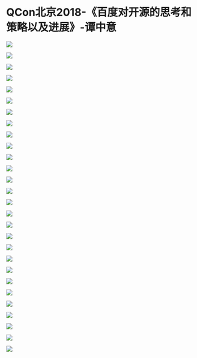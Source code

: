 # QCon北京2018-《百度对开源的思考和策略以及进展》-谭中意

![](https://raw.githubusercontent.com/hellojd2018/ms_document/master/Qcon/北京2018/images/谭中意/201905122059_4.png)


![](https://raw.githubusercontent.com/hellojd2018/ms_document/master/Qcon/北京2018/images/谭中意/201905122059_5.png)


![](https://raw.githubusercontent.com/hellojd2018/ms_document/master/Qcon/北京2018/images/谭中意/201905122059_6.png)


![](https://raw.githubusercontent.com/hellojd2018/ms_document/master/Qcon/北京2018/images/谭中意/201905122059_7.png)


![](https://raw.githubusercontent.com/hellojd2018/ms_document/master/Qcon/北京2018/images/谭中意/201905122059_8.png)


![](https://raw.githubusercontent.com/hellojd2018/ms_document/master/Qcon/北京2018/images/谭中意/201905122059_9.png)


![](https://raw.githubusercontent.com/hellojd2018/ms_document/master/Qcon/北京2018/images/谭中意/201905122059_10.png)


![](https://raw.githubusercontent.com/hellojd2018/ms_document/master/Qcon/北京2018/images/谭中意/201905122059_11.png)


![](https://raw.githubusercontent.com/hellojd2018/ms_document/master/Qcon/北京2018/images/谭中意/201905122059_12.png)


![](https://raw.githubusercontent.com/hellojd2018/ms_document/master/Qcon/北京2018/images/谭中意/201905122059_13.png)


![](https://raw.githubusercontent.com/hellojd2018/ms_document/master/Qcon/北京2018/images/谭中意/201905122059_14.png)


![](https://raw.githubusercontent.com/hellojd2018/ms_document/master/Qcon/北京2018/images/谭中意/201905122059_15.png)


![](https://raw.githubusercontent.com/hellojd2018/ms_document/master/Qcon/北京2018/images/谭中意/201905122059_16.png)


![](https://raw.githubusercontent.com/hellojd2018/ms_document/master/Qcon/北京2018/images/谭中意/201905122059_17.png)


![](https://raw.githubusercontent.com/hellojd2018/ms_document/master/Qcon/北京2018/images/谭中意/201905122059_18.png)


![](https://raw.githubusercontent.com/hellojd2018/ms_document/master/Qcon/北京2018/images/谭中意/201905122059_19.png)


![](https://raw.githubusercontent.com/hellojd2018/ms_document/master/Qcon/北京2018/images/谭中意/201905122059_20.png)


![](https://raw.githubusercontent.com/hellojd2018/ms_document/master/Qcon/北京2018/images/谭中意/201905122059_21.png)


![](https://raw.githubusercontent.com/hellojd2018/ms_document/master/Qcon/北京2018/images/谭中意/201905122059_22.png)


![](https://raw.githubusercontent.com/hellojd2018/ms_document/master/Qcon/北京2018/images/谭中意/201905122059_23.png)


![](https://raw.githubusercontent.com/hellojd2018/ms_document/master/Qcon/北京2018/images/谭中意/201905122059_24.png)


![](https://raw.githubusercontent.com/hellojd2018/ms_document/master/Qcon/北京2018/images/谭中意/201905122059_25.png)


![](https://raw.githubusercontent.com/hellojd2018/ms_document/master/Qcon/北京2018/images/谭中意/201905122059_26.png)


![](https://raw.githubusercontent.com/hellojd2018/ms_document/master/Qcon/北京2018/images/谭中意/201905122059_27.png)


![](https://raw.githubusercontent.com/hellojd2018/ms_document/master/Qcon/北京2018/images/谭中意/201905122059_28.png)


![](https://raw.githubusercontent.com/hellojd2018/ms_document/master/Qcon/北京2018/images/谭中意/201905122059_29.png)


![](https://raw.githubusercontent.com/hellojd2018/ms_document/master/Qcon/北京2018/images/谭中意/201905122059_30.png)


![](https://raw.githubusercontent.com/hellojd2018/ms_document/master/Qcon/北京2018/images/谭中意/201905122059_31.png)


